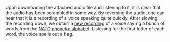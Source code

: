 Upon downloading the attached audio file and listening to it, it is clear that the audio has been scrambled in some way. By reversing the audio, one can hear that it is a recording of a voice speaking quite quickly. After slowing the recording down, we obtain a [new recording]({attachments[whoops_slow.mp3]}) of a voice saying a bunch of words from the [NATO phonetic alphabet](https://en.wikipedia.org/wiki/NATO_phonetic_alphabet). Listening for the first letter of each word, the voice spells out a flag.
